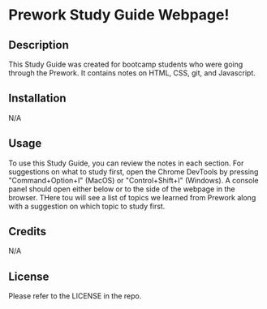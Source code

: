 # Prework Study Guide Webpage!

## Description

This Study Guide was created for bootcamp students who were going through the Prework. It contains notes on HTML, CSS, git, and Javascript.


## Installation

N/A

## Usage

To use this Study Guide, you can review the notes in each section. For suggestions on what to study first, open the Chrome DevTools by pressing "Command+Option+I" (MacOS) or "Control+Shift+I" (Windows). A console panel should open either below or to the side of the webpage in the browser. THere tou will see a list of topics we learned from Prework along with a suggestion on which topic to study first.

## Credits

N/A

## License

Please refer to the LICENSE in the repo.